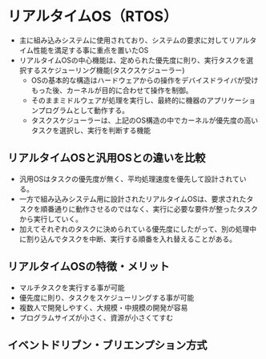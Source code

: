# リアルタイムOS（RTOS）
- 主に組み込みシステムに使用されており、システムの要求に対してリアルタイム性能を満足する事に重点を置いたOS
- リアルタイムOSの中心機能は、定められた優先度に則り、実行タスクを選択するスケジューリング機能(タスクスケジューラー)
    - OSの基本的な構造はハードウェアからの操作をデバイスドライバが受けもった後、カーネルが目的に合わせて操作を制御。
    - そのままミドルウェアが処理を実行し、最終的に機器のアプリケーションプログラムとして動作する。
    - タスクスケジューラーは、上記のOS構造の中でカーネルが優先度の高いタスクを選択し、実行を判断する機能

## リアルタイムOSと汎用OSとの違いを比較
- 汎用OSはタスクの優先度が無く、平均処理速度を優先して設計されている。
- 一方で組み込みシステム用に設計されたリアルタイムOSは、要求されたタスクを順番通りに動作させるのではなく、実行に必要な要件が整ったタスクから実行していく。
- 加えてそれぞれのタスクに決められている優先度にしたがって、別の処理中に割り込んでタスクを中断、実行する順番を入れ替えることがある。


## リアルタイムOSの特徴・メリット
- マルチタスクを実行する事が可能
- 優先度に則り、タスクをスケジューリングする事が可能
- 複数人で開発しやすく、大規模・中規模の開発が容易
- プログラムサイズが小さく、資源が小さくてすむ


## イベントドリブン・ブリエンプション方式